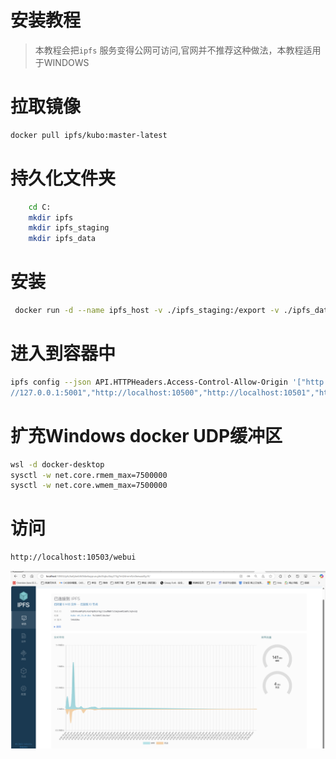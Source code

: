 # 安装教程

> 本教程会把`ipfs` 服务变得公网可访问,官网并不推荐这种做法，本教程适用于WINDOWS

# 拉取镜像

```bash
docker pull ipfs/kubo:master-latest
```

# 持久化文件夹

```bash
    cd C:
    mkdir ipfs
    mkdir ipfs_staging
    mkdir ipfs_data
```

# 安装

```bash
 docker run -d --name ipfs_host -v ./ipfs_staging:/export -v ./ipfs_data:/data/ipfs -p 10500:4001 -p 10501:4001/udp -p 8080:8080 -p 10503:5001 ipfs/kubo:master-latest
```

# 进入到容器中

```bash
ipfs config --json API.HTTPHeaders.Access-Control-Allow-Origin '["http://localhost:3000", "https://webui.ipfs.io", "http:
//127.0.0.1:5001","http://localhost:10500","http://localhost:10501","http://localhost:10502","http://localhost:10503","http://localhost:5000"]'


```

# 扩充Windows docker UDP缓冲区

```bash
wsl -d docker-desktop 
sysctl -w net.core.rmem_max=7500000
sysctl -w net.core.wmem_max=7500000    
```

# 访问
```bash
http://localhost:10503/webui
```
![img.png](img.png)